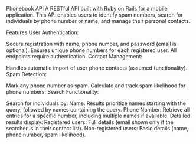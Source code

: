 Phonebook API
A RESTful API built with Ruby on Rails for a mobile application. This API enables users to identify spam numbers, search for individuals by phone number or name, and manage their personal contacts.

Features
User Authentication:

Secure registration with name, phone number, and password (email is optional).
Ensures unique phone numbers for each registered user.
All endpoints require authentication.
Contact Management:

Handles automatic import of user phone contacts (assumed functionality).
Spam Detection:

Mark any phone number as spam.
Calculate and track spam likelihood for phone numbers.
Search Functionality:

Search for individuals by:
Name: Results prioritize names starting with the query, followed by names containing the query.
Phone Number: Retrieve all entries for a specific number, including multiple names if available.
Detailed results display:
Registered users: Full details (email shown only if the searcher is in their contact list).
Non-registered users: Basic details (name, phone number, spam likelihood).
